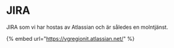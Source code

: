 # JIRA

JIRA som vi har hostas av Atlassian och är således en molntjänst.

{% embed url="https://vgregionit.atlassian.net/" %}



